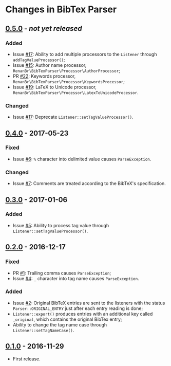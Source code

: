 # Changes in BibTex Parser

## [0.5.0] - _not yet released_

### Added

- Issue [#17]: Ability to add multiple processors to the `Listener` through `addTagValueProcessor()`;
- Issue [#15]: Author name processor, `RenanBr\BibTexParser\Processor\AuthorProcessor`;
- PR [#22]: Keywords processor, `RenanBr\BibTexParser\Processor\KeywordsProcessor`;
- Issue [#19]: LaTeX to Unicode processor, `RenanBr\BibTexParser\Processor\LatexToUnicodeProcessor`.

[0.5.0]: https://github.com/renanbr/bibtex-parser/releases/tag/0.5.0

### Changed

- Issue [#17]: Deprecate `Listener::setTagValueProcessor()`.

[#15]: https://github.com/renanbr/bibtex-parser/issues/15
[#17]: https://github.com/renanbr/bibtex-parser/issues/17
[#22]: https://github.com/renanbr/bibtex-parser/pull/22
[#19]: https://github.com/renanbr/bibtex-parser/issues/19

## [0.4.0] - 2017-05-23

### Fixed

- Issue [#6]: `%` character into delimited value causes `ParseException`.

[#6]: https://github.com/renanbr/bibtex-parser/issues/6

### Changed

- Issue [#7]: Comments are treated according to the BibTeX's specification.

[#7]: https://github.com/renanbr/bibtex-parser/issues/7

[0.4.0]: https://github.com/renanbr/bibtex-parser/releases/tag/0.4.0

## [0.3.0] - 2017-01-06

### Added

- Issue [#5]: Ability to process tag value through `Listener::setTagValueProcessor()`.

[#5]: https://github.com/renanbr/bibtex-parser/issues/5

[0.3.0]: https://github.com/renanbr/bibtex-parser/releases/tag/0.3.0

## [0.2.0] - 2016-12-17

### Fixed

- PR [#1]: Trailing comma causes `ParseException`;
- Issue [#4]: `_` character into tag name causes `ParseException`.

[#1]: https://github.com/renanbr/bibtex-parser/commit/2ac8aec67d4f6aceb443cb03b855f8c2b2f456e3
[#4]: https://github.com/renanbr/bibtex-parser/issues/4

[0.2.0]: https://github.com/renanbr/bibtex-parser/releases/tag/0.2.0


### Added

- Issue [#2]: Original BibTeX entries are sent to the listeners with the status `Parser::ORIGINAL_ENTRY` just after each entry reading is done;
- `Listener::export()` produces entries with an additional key called `_original`, which contains the original BibTex entry;
- Ability to change the tag name case through `Listener::setTagNameCase()`.

[#2]: https://github.com/renanbr/bibtex-parser/issues/2

## [0.1.0] - 2016-11-29

- First release.

[0.1.0]: https://github.com/renanbr/bibtex-parser/releases/tag/0.1.0
